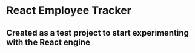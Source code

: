 # React Employee Tracker

## Created as a test project to start experimenting with the React engine

